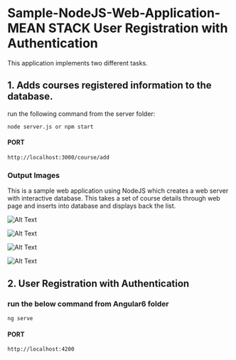 # Sample-NodeJS-Web-Application- MEAN STACK User Registration with Authentication
This application implements two different tasks.

## 1. Adds courses registered information to the database.
run the following command from the server folder:
```
node server.js or npm start
```
#### PORT
```
http://localhost:3000/course/add
```
### Output Images
This is a sample web application using NodeJS which creates a web server with interactive database. This takes a set of course details through web page and inserts into database and displays back the list.

![Alt Text](https://github.com/bhamakpillutla/Sample-NodeJS-Web-Application-/blob/master/input-output-Images/welcomeHBS.JPG)

![Alt Text](https://github.com/bhamakpillutla/Sample-NodeJS-Web-Application-/blob/master/input-output-Images/EnterData.JPG)

![Alt Text](https://github.com/bhamakpillutla/Sample-NodeJS-Web-Application-/blob/master/input-output-Images/DataEntered.JPG)

![Alt Text](https://github.com/bhamakpillutla/Sample-NodeJS-Web-Application-/blob/master/input-output-Images/dataDisplay.JPG)

## 2. User Registration with Authentication

### run the below command from Angular6 folder
```
ng serve
```
#### PORT
```
http://localhost:4200
```
